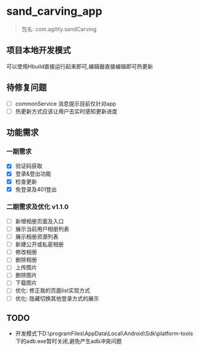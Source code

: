 # sand_carving_app
> 包名: com.agility.sandCarving

## 项目本地开发模式

可以使用Hbuild直接运行起来即可,编辑器直接编辑即可热更新

## 待修复问题

* [ ] commonService 消息提示目前仅针对app
* [ ] 热更新方式应该让用户去实时感知更新进度

## 功能需求
### 一期需求

* [x] 验证码获取
* [x] 登录&登出功能
* [x] 检查更新
* [x] 免登录及401登出

### 二期需求及优化 v1.1.0

* [ ] 新增相册页面及入口
* [ ] 展示当前用户相册列表
* [ ] 展示相册资源列表
* [ ] 新建公开或私密相册
* [ ] 修改相册
* [ ] 删除相册
* [ ] 上传图片
* [ ] 删除图片
* [ ] 下载图片
* [ ] 优化: 修正我的页面list实现方式
* [ ] 优化: 隐藏切换其他登录方式的展示

## TODO

* 开发模式下D:\programFiles\AppData\Local\Android\Sdk\platform-tools 下的adb.exe暂时关闭,避免产生adb冲突问题
